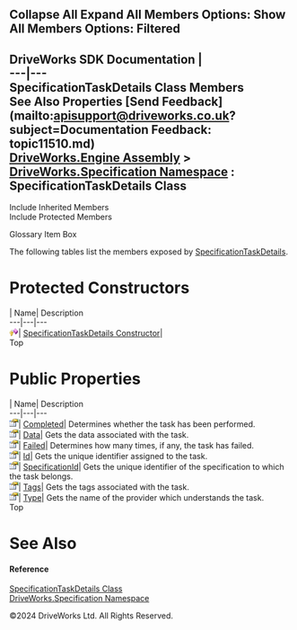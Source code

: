        

 Collapse All Expand All  Members Options: Show All  Members Options: Filtered   
---  
DriveWorks SDK Documentation  |   
---|---  
SpecificationTaskDetails Class Members   
See Also Properties [Send Feedback](mailto:apisupport@driveworks.co.uk?subject=Documentation Feedback: topic11510.md)  
[DriveWorks.Engine Assembly](topic2156.md) > [DriveWorks.Specification Namespace](topic10764.md) : SpecificationTaskDetails Class  
---  
  
Include Inherited Members    
Include Protected Members  


Glossary Item Box

The following tables list the members exposed by [SpecificationTaskDetails](topic11510.md).

# Protected Constructors

| Name| Description  
---|---|---  
![Protected Constructor](dotnetimages/protectedConstructor.gif)| [SpecificationTaskDetails Constructor](topic11517.md)|   
Top

# Public Properties

| Name| Description  
---|---|---  
![Public Property](dotnetimages/publicProperty.gif)| [Completed](topic11518.md)| Determines whether the task has been performed.   
![Public Property](dotnetimages/publicProperty.gif)| [Data](topic11519.md)| Gets the data associated with the task.   
![Public Property](dotnetimages/publicProperty.gif)| [Failed](topic11520.md)| Determines how many times, if any, the task has failed.   
![Public Property](dotnetimages/publicProperty.gif)| [Id](topic11521.md)| Gets the unique identifier assigned to the task.   
![Public Property](dotnetimages/publicProperty.gif)| [SpecificationId](topic11522.md)| Gets the unique identifier of the specification to which the task belongs.   
![Public Property](dotnetimages/publicProperty.gif)| [Tags](topic11523.md)| Gets the tags associated with the task.   
![Public Property](dotnetimages/publicProperty.gif)| [Type](topic11524.md)| Gets the name of the provider which understands the task.   
Top

# See Also

#### Reference

[SpecificationTaskDetails Class](topic11510.md)   
[DriveWorks.Specification Namespace](topic10764.md)

©2024 DriveWorks Ltd. All Rights Reserved.
